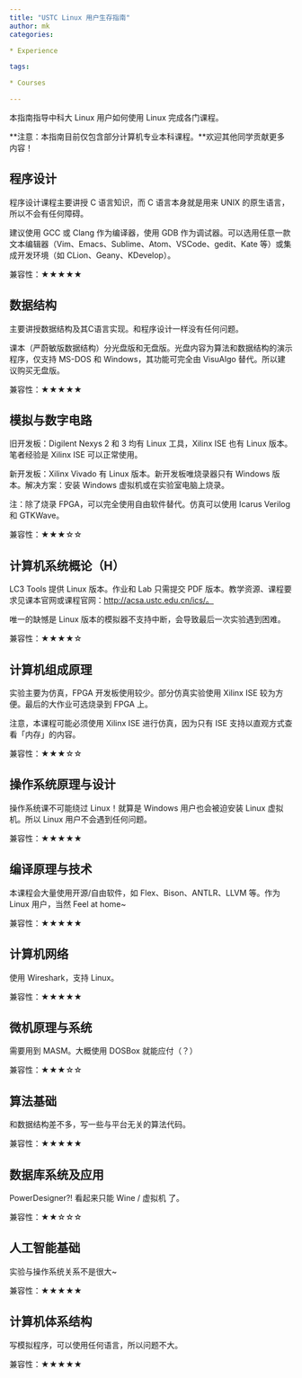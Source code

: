 ```yaml
---
title: "USTC Linux 用户生存指南"
author: mk
categories: 

* Experience

tags: 

* Courses

---
```


本指南指导中科大 Linux 用户如何使用 Linux 完成各门课程。

**注意：本指南目前仅包含部分计算机专业本科课程。**欢迎其他同学贡献更多内容！

## 程序设计

程序设计课程主要讲授 C 语言知识，而 C 语言本身就是用来 UNIX 的原生语言，所以不会有任何障碍。

建议使用 GCC 或 Clang 作为编译器，使用 GDB 作为调试器。可以选用任意一款文本编辑器（Vim、Emacs、Sublime、Atom、VSCode、gedit、Kate 等）或集成开发环境（如 CLion、Geany、KDevelop）。

兼容性：★★★★★

## 数据结构

主要讲授数据结构及其C语言实现。和程序设计一样没有任何问题。

课本（严蔚敏版数据结构）分光盘版和无盘版。光盘内容为算法和数据结构的演示程序，仅支持 MS-DOS 和 Windows，其功能可完全由 VisuAlgo 替代。所以建议购买无盘版。

兼容性：★★★★★

## 模拟与数字电路

旧开发板：Digilent Nexys 2 和 3 均有 Linux 工具，Xilinx ISE 也有 Linux 版本。笔者经验是 Xilinx ISE 可以正常使用。

新开发板：Xilinx Vivado 有 Linux 版本。新开发板唯烧录器只有 Windows 版本。解决方案：安装 Windows 虚拟机或在实验室电脑上烧录。

注：除了烧录 FPGA，可以完全使用自由软件替代。仿真可以使用 Icarus Verilog 和 GTKWave。

兼容性：★★★☆☆

## 计算机系统概论（H）

LC3 Tools 提供 Linux 版本。作业和 Lab 只需提交 PDF 版本。教学资源、课程要求见课本官网或课程官网：http://acsa.ustc.edu.cn/ics/。

唯一的缺憾是 Linux 版本的模拟器不支持中断，会导致最后一次实验遇到困难。

兼容性：★★★★☆

## 计算机组成原理

实验主要为仿真，FPGA 开发板使用较少。部分仿真实验使用 Xilinx ISE 较为方便。最后的大作业可选烧录到 FPGA 上。

注意，本课程可能必须使用 Xilinx ISE 进行仿真，因为只有 ISE 支持以直观方式查看「内存」的内容。

兼容性：★★★☆☆

## 操作系统原理与设计

操作系统课不可能绕过 Linux！就算是 Windows 用户也会被迫安装 Linux 虚拟机。所以 Linux 用户不会遇到任何问题。

兼容性：★★★★★

## 编译原理与技术

本课程会大量使用开源/自由软件，如 Flex、Bison、ANTLR、LLVM 等。作为 Linux 用户，当然 Feel at home~

兼容性：★★★★★

## 计算机网络

使用 Wireshark，支持 Linux。

兼容性：★★★★★

## 微机原理与系统

需要用到 MASM。大概使用 DOSBox 就能应付（？）

兼容性：★★★☆☆

## 算法基础

和数据结构差不多，写一些与平台无关的算法代码。

兼容性：★★★★★

## 数据库系统及应用

PowerDesigner?! 看起来只能 Wine / 虚拟机 了。

兼容性：★★☆☆☆

## 人工智能基础

实验与操作系统关系不是很大~

兼容性：★★★★★

## 计算机体系结构

写模拟程序，可以使用任何语言，所以问题不大。

兼容性：★★★★★

